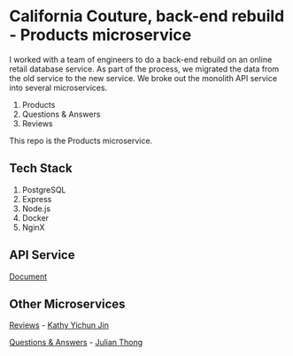 # California Couture, back-end rebuild - Products microservice

I worked with a team of engineers to do a back-end rebuild on an online retail database service. As part of the process, we migrated the data from the old service to the new service. We broke out the monolith API service into several microservices.

1. Products
2. Questions & Answers
3. Reviews

This repo is the Products microservice.

## Tech Stack

1. PostgreSQL
2. Express
3. Node.js
4. Docker
5. NginX

## API Service

[Document](https://github.com/SDC-System-Zombies/California-Couture-back-end-rebuild-Products/blob/master/ProductsAPI.md)

## Other Microservices

[Reviews](https://github.com/SDC-System-Zombies/Reviews-API-service) - [Kathy Yichun Jin](https://github.com/yichunjin)

[Questions & Answers](https://github.com/SDC-System-Zombies/Q-A) - [Julian Thong](https://github.com/julianzthong)
